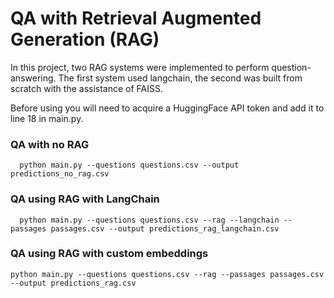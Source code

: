 # QA with Retrieval Augmented Generation (RAG)

In this project, two RAG systems were implemented to perform question-answering. The first system used langchain, the second was built from scratch with the assistance of FAISS.

Before using you will need to acquire a HuggingFace API token and add it to line 18 in main.py.

### QA with no RAG

	  python main.py --questions questions.csv --output predictions_no_rag.csv

### QA using RAG with LangChain

	  python main.py --questions questions.csv --rag --langchain --passages passages.csv --output predictions_rag_langchain.csv

### QA using RAG with custom embeddings

	python main.py --questions questions.csv --rag --passages passages.csv --output predictions_rag.csv






